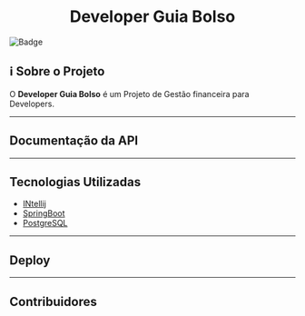 <h1 align="center">
 Developer Guia Bolso
</h1>
 

  
 
![Badge](https://img.shields.io/static/v1?label=JAVA&message=linguage&color=red&style=for-the-badge&logo=JAVA) 


## :information_source: Sobre o Projeto

O **Developer Guia Bolso**  é um Projeto de Gestão financeira para Developers.

---

##  Documentação da API


---
##  Tecnologias Utilizadas

- [INtellij](https://www.jetbrains.com/idea/)
- [SpringBoot](https://spring.io/projects/spring-boot)
- [PostgreSQL](https://www.postgresql.org/)

---
## Deploy

---
## Contribuidores


